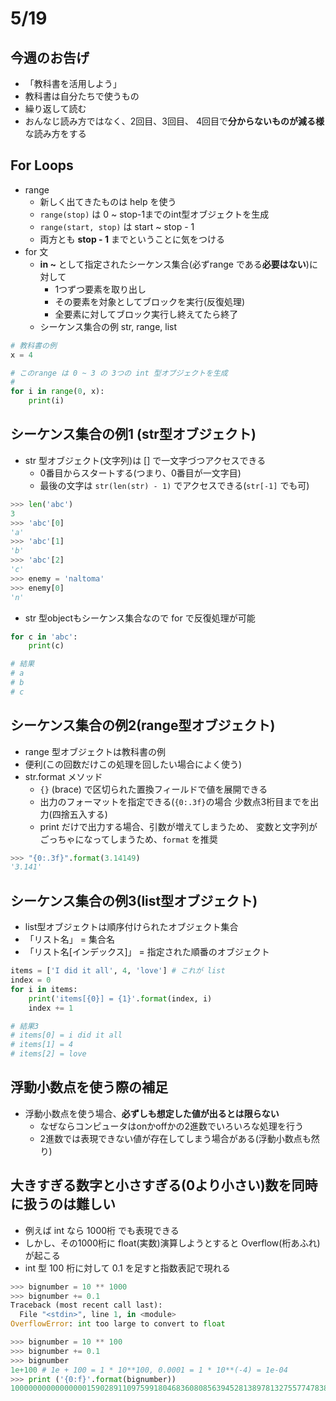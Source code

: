 # 5/19
## 今週のお告げ
- 「教科書を活用しよう」
- 教科書は自分たちで使うもの
- 繰り返して読む
- おんなじ読み方ではなく、2回目、3回目、 4回目で**分からないものが減る様**な読み方をする

## For Loops
- range
    - 新しく出てきたものは help を使う
    - ``range(stop)`` は 0 ~ stop-1までのint型オブジェクトを生成
    - ``range(start, stop)`` は start ~ stop - 1
    - 両方とも **stop - 1** までということに気をつける
- for 文
    - **in ~** として指定されたシーケンス集合(必ずrange である**必要はない**)に対して
        - 1つずつ要素を取り出し
        - その要素を対象としてブロックを実行(反復処理)
        - 全要素に対してブロック実行し終えてたら終了
    - シーケンス集合の例 str, range, list

``` python
# 教科書の例
x = 4

# このrange は 0 ~ 3 の 3つの int 型オブジェクトを生成
#
for i in range(0, x):
    print(i)

```

## シーケンス集合の例1 (str型オブジェクト)
- str 型オブジェクト(文字列)は [] で一文字づつアクセスできる
    - 0番目からスタートする(つまり、0番目が一文字目)
    - 最後の文字は ``str(len(str) - 1)`` でアクセスできる(``str[-1]`` でも可)

``` python
>>> len('abc')
3
>>> 'abc'[0]
'a'
>>> 'abc'[1]
'b'
>>> 'abc'[2]
'c'
>>> enemy = 'naltoma'
>>> enemy[0]
'n'
```

- str 型objectもシーケンス集合なので for で反復処理が可能

``` python
for c in 'abc':
    print(c)

# 結果
# a
# b
# c
```

## シーケンス集合の例2(range型オブジェクト)
- range 型オブジェクトは教科書の例
- 便利(この回数だけこの処理を回したい場合によく使う)
- str.format メソッド
    - ``{}`` (brace) で区切られた置換フィールドで値を展開できる
    - 出力のフォーマットを指定できる(``{0:.3f}``の場合 少数点3桁目までを出力(四捨五入する)
    - print だけで出力する場合、引数が増えてしまうため、 変数と文字列がごっちゃになってしまうため、``format`` を推奨

``` python
>>> "{0:.3f}".format(3.14149)
'3.141'
```

## シーケンス集合の例3(list型オブジェクト)
- list型オブジェクトは順序付けられたオブジェクト集合
- 「リスト名」 = 集合名
- 「リスト名[インデックス]」 = 指定された順番のオブジェクト

``` python
items = ['I did it all', 4, 'love'] # これが list
index = 0
for i in items:
    print('items[{0}] = {1}'.format(index, i)
    index += 1

# 結果3
# items[0] = i did it all
# items[1] = 4
# items[2] = love
```

## 浮動小数点を使う際の補足
- 浮動小数点を使う場合、**必ずしも想定した値が出るとは限らない**
    - なぜならコンピュータはonかoffかの2進数でいろいろな処理を行う
    - 2進数では表現できない値が存在してしまう場合がある(浮動小数点も然り)

## 大きすぎる数字と小さすぎる(0より小さい)数を同時に扱うのは難しい
- 例えば int なら 1000桁 でも表現できる
- しかし、その1000桁に float(実数)演算しようとすると Overflow(桁あふれ)が起こる
- int 型 100 桁に対して 0.1 を足すと指数表記で現れる

``` python
>>> bignumber = 10 ** 1000
>>> bignumber += 0.1
Traceback (most recent call last):
  File "<stdin>", line 1, in <module>
OverflowError: int too large to convert to float

>>> bignumber = 10 ** 100
>>> bignumber += 0.1
>>> bignumber
1e+100 # 1e + 100 = 1 * 10**100, 0.0001 = 1 * 10**(-4) = 1e-04
>>> print ('{0:f}'.format(bignumber))
10000000000000000159028911097599180468360808563945281389781327557747838772170381060813469985856815104.000000 # 結構誤差が、、、、
```
